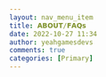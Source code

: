 ```yaml
---
layout: nav_menu_item
title: 𝗔𝗕𝗢𝗨𝗧/𝗙𝗔𝗤𝘀
date: 2022-10-27 11:34
author: yeahgamesdevs
comments: true
categories: [Primary]
---
```


